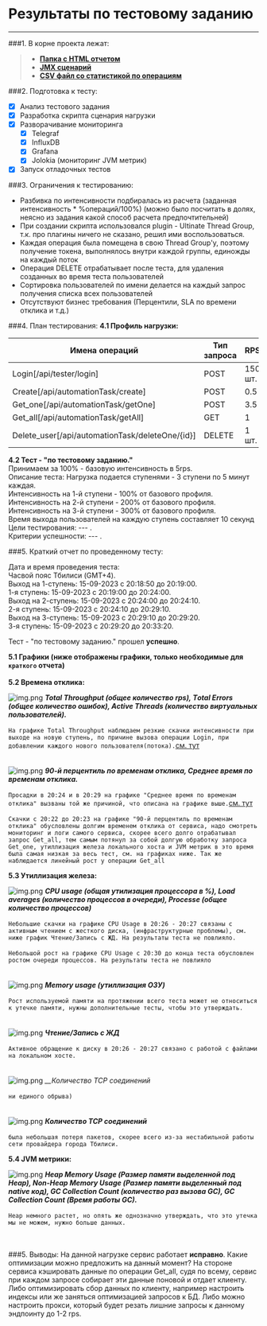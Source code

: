 # Результаты по тестовому заданию
_____

###1. В корне проекта лежат:
> + **[Папка с HTML отчетом](results/index.html)**<br/>
> + **[JMX сценарий](testslotegrator_5-10-15rps_duration-5min.jmx)**<br/>
> + **[CSV файл со статистикой по операциям](results_15092023_5-10-15rps_duration-5min.csv)**

###2. Подготовка к тесту:
- [x] Анализ тестового задания
- [x] Разработка скрипта сценария нагрузки
- [x] Разворачивание мониторинга
    - [x] Telegraf
    - [x] InfluxDB
    - [x] Grafana
    - [x] Jolokia (мониторинг JVM метрик)
- [x] Запуск отладочных тестов

###3. Ограничения к тестированию:
* Разбивка по интенсивности подбиралась из расчета (заданная интенсивность * %операций/100%) (можно было посчитать в долях, неясно из задания какой способ расчета предпочтительней)
* При создании скрипта использовался plugin - Ultinate Thread Group, т.к. про плагины ничего не сказано, решил ими воспользоваться.
* Каждая операция была помещена в свою Thread Group'у, поэтому получение токена, выполнялось внутри каждой группы, единожды на каждый поток
* Операция DELETE отрабатывает после теста, для удаления созданных во время теста пользователей
* Сортировка пользователей по имени делается на каждый запрос получения списка всех пользователей
* Отсутствуют бизнес требования (Перцентили, SLA по времени отклика и т.д.)

###4. План тестирования:
**4.1 Профиль нагрузки:**

| Имена операций | Тип запроса | RPS     |
|----------------|-------------|---------|
| Login[/api/tester/login]| POST        | 150 шт. |
| Create[/api/automationTask/create]| POST        | 0.5     |
| Get_one[/api/automationTask/getOne]| POST        | 3.5     |
| Get_all[/api/automationTask/getAll]| GET         | 1       |
| Delete_user[/api/automationTask/deleteOne/{id}]| DELETE      | 1 шт.   |

**4.2 Тест - "по тестовому заданию."**<br/>
Принимаем за 100% - базовую интенсивность в 5rps.<br/>
Описание теста: Нагрузка подается ступенями - 3 ступени по 5 минут каждая.<br/>
Интенсивность на 1-й ступени - 100% от базового профиля.<br/>
Интенсивность на 2-й ступени - 200% от базового профиля.<br/>
Интенсивность на 3-й ступени - 300% от базового профиля.<br/>
Время выхода пользователей на каждую ступень составляет 10 секунд<br/>
Цели тестирования: --- .<br/>
Критерии успешности: --- .<br/>


###5. Краткий отчет по проведенному тесту:

Дата и время проведения теста:<br/>
Часвой пояс Тбилиси (GMT+4).<br/>
Выход на 1-ступень: 15-09-2023 с 20:18:50 до 20:19:00.<br/>
1-я ступень: 15-09-2023 с 20:19:00 до 20:24:00.<br/>
Выход на 2-ступень: 15-09-2023 с 20:24:00 до 20:24:10.<br/>
2-я ступень: 15-09-2023 с 20:24:10 до 20:29:10.<br/>
Выход на 3-ступень: 15-09-2023 с 20:29:10 до 20:29:20.<br/>
3-я ступень: 15-09-2023 с 20:29:20 до 20:33:20.<br/>


Тест - "по тестовому заданию." прошел __успешно__.

**5.1 Графики (ниже отображены графики, только необходимые для `краткого` отчета)**<br/><br/>
**5.2 Времена отклика:**

![img.png](./Графики/TPS/1.png)
*__Total Throughput (общее количество rps), Tоtal Errors (общее количество ошибок), Active Threads (количество виртуальных пользователей).__*<br/>
<br/>`На графике Total Throughput наблюдаем резкие скачки интенсивности при выходе на новую ступень, по причине вызова операции Login, при добавлении каждого нового пользователя(потока).`[см. тут](./Графики/3.png)
<br/><br/><br/>
![img.png](./Графики/TPS/2.png)
*__90-й перцентиль по временам отклика, Среднее время по временам отклика.__*<br/>
<br/>`Просадки в 20:24 и в 20:29 на графике "Среднее время по временам отклика" вызваны той же причиной, что описана на графике выше.`[см. тут](./Графики/4.png)<br/>
<br/>`Скачки с 20:22 до 20:23 на графике "90-й перцентиль по временам отклика" обусловлены долгим временем отклика от сервиса, надо смотреть мониторинг и логи самого сервиса, скорее всего долго отрабатывал запрос Get_all, тем самым потянул за собой долгую обработку запроса Get_one, утиллизация железа локального хоста и JVM метрик в это время была самая низкая за весь тест, см. на графиках ниже. Так же наблюдается линейный рост у операции Get_all`


**5.3 Утиллизация железа:**

![img.png](./Графики/HW_Utill/CPU.png)
*__CPU usage (общая утилизация процессора в %), Load averages (количество процессов в очереди), Processe (общее количество процессов)__*<br/>
<br/>`Небольшие скачки на графике CPU Usage в 20:26 - 20:27 связаны с активным чтением с жесткого диска, (инфраструктурные проблемы), см. ниже график Чтение/Запись с ЖД. На результаты теста не повлияло.`<br/>
<br/>`Небольшой рост на графике CPU Usage с 20:30 до конца теста обусловлен ростом очереди процессов. На результаты теста не повлияло`
<br/><br/><br/>
![img.png](./Графики/HW_Utill/RAM.png)
*__Memory usage (утиллизация ОЗУ)__*<br/>
<br/>`Рост используемой памяти на протяжении всего теста может не относиться к утечке памяти, нужны дополнительные тесты, чтобы это утверждать.`
<br/><br/><br/>
![img.png](./Графики/HW_Utill/disk%20io.png)
*__Чтение/Запись с ЖД__*<br/>
<br/>`Активное обращение к диску в 20:26 - 20:27 связано с работой с файлами на локальном хосте.`
<br/><br/><br/>
![img.png](./Графики/HW_Utill/tcp.png)
*__Количество TCP соединений*<br/>
<br/>`ни единого обрыва)`
<br/><br/><br/>
![img.png](./Графики/HW_Utill/drops.png)
*__Количество TCP соединений__*<br/>
<br/>`была небольшая потеря пакетов, скорее всего из-за нестабильной работы сети провайдера города Тбилиси.`


**5.4 JVM метрики:**

![img.png](./Графики/JVM/JVM.png)
*__Heap Memory Usage (Размер памяти выделенной под Heap), Non-Heap Memory Usage (Размер памяти выделенный под native код), GC Collection Count (количество раз вызова GC), GC Collection Count (Время работы GC).__*<br/>
<br/>`Heap немного растет, но опять же однозначно утверждать, что это утечка мы не можем, нужно больше данных.`
<br/><br/><br/>


###5. Выводы:
На данной нагрузке сервис работает __исправно__.
Какие оптимизации можно предложить на данный момент?
На стороне сервиса кэшировать данные по операции Get_all, судя по всему, сервис при каждом запросе собирает эти данные поновой и отдает клиенту.
Либо оптимизировать сбор данных по клиенту, например настроить индексы или же заняться оптимизацией запросов к БД.
Либо можно настроить прокси, который будет резать лишние запросы к данному эндпоинту до 1-2 rps.